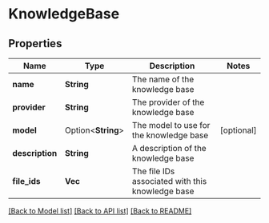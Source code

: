 # KnowledgeBase

## Properties

Name | Type | Description | Notes
------------ | ------------- | ------------- | -------------
**name** | **String** | The name of the knowledge base | 
**provider** | **String** | The provider of the knowledge base | 
**model** | Option<**String**> | The model to use for the knowledge base | [optional]
**description** | **String** | A description of the knowledge base | 
**file_ids** | **Vec<String>** | The file IDs associated with this knowledge base | 

[[Back to Model list]](../README.md#documentation-for-models) [[Back to API list]](../README.md#documentation-for-api-endpoints) [[Back to README]](../README.md)


